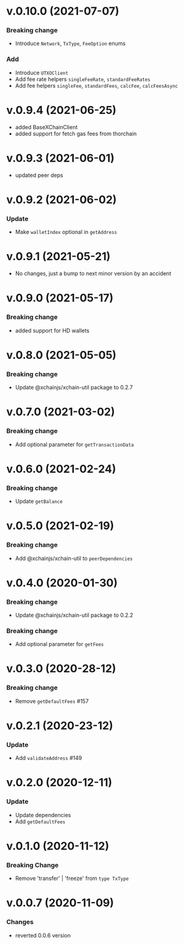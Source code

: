 # v.0.10.0 (2021-07-07)

### Breaking change

- Introduce `Network`, `TxType`, `FeeOption` enums

### Add

- Introduce `UTXOClient`
- Add fee rate helpers `singleFeeRate`, `standardFeeRates`
- Add fee helpers `singleFee`, `standardFees`, `calcFee`, `calcFeesAsync`

# v.0.9.4 (2021-06-25)

- added BaseXChainClient
- added support for fetch gas fees from thorchain

# v.0.9.3 (2021-06-01)

- updated peer deps

# v.0.9.2 (2021-06-02)

### Update

- Make `walletIndex` optional in `getAddress`

# v.0.9.1 (2021-05-21)

- No changes, just a bump to next minor version by an accident

# v.0.9.0 (2021-05-17)

### Breaking change

- added support for HD wallets

# v.0.8.0 (2021-05-05)

### Breaking change

- Update @xchainjs/xchain-util package to 0.2.7

# v.0.7.0 (2021-03-02)

### Breaking change

- Add optional parameter for `getTransactionData`

# v.0.6.0 (2021-02-24)

### Breaking change

- Update `getBalance`

# v.0.5.0 (2021-02-19)

### Breaking change

- Add @xchainjs/xchain-util to `peerDependencies`

# v.0.4.0 (2020-01-30)

### Breaking change

- Update @xchainjs/xchain-util package to 0.2.2

### Breaking change

- Add optional parameter for `getFees`

# v.0.3.0 (2020-28-12)

### Breaking change

- Remove `getDefaultFees` #157

# v.0.2.1 (2020-23-12)

### Update

- Add `validateAddress` #149

# v.0.2.0 (2020-12-11)

### Update

- Update dependencies
- Add `getDefaultFees`

# v.0.1.0 (2020-11-12)

### Breaking Change

- Remove 'transfer' | 'freeze' from `type TxType`

# v.0.0.7 (2020-11-09)

### Changes

- reverted 0.0.6 version
